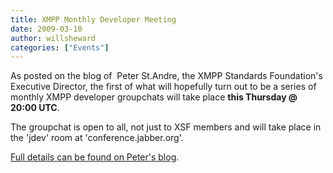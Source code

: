```yaml
---
title: XMPP Monthly Developer Meeting
date: 2009-03-10
author: willsheward
categories: ["Events"]
---
```


As posted on the blog of  Peter St.Andre, the XMPP Standards Foundation's Executive Director, the first of what will hopefully turn out to be a series of monthly XMPP developer groupchats will take place **this Thursday @ 20:00 UTC**.

The groupchat is open to all, not just to XSF members and will take place in the 'jdev' room at 'conference.jabber.org'.

[Full details can be found on Peter's blog](http://stpeter.im/?p=2528).
